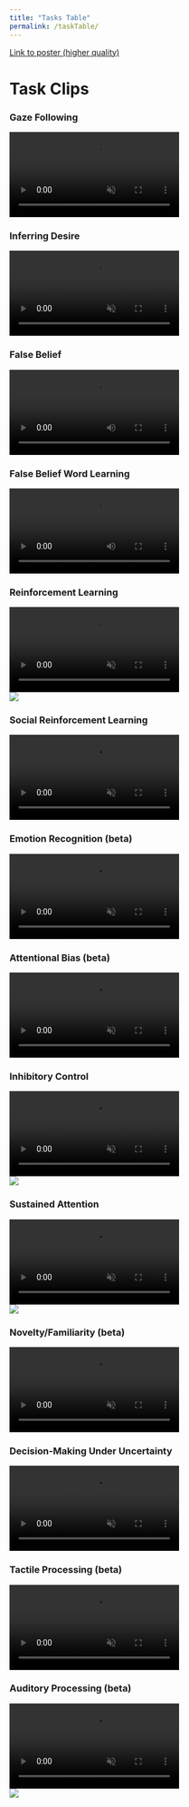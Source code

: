 ```yaml
---
title: "Tasks Table"
permalink: /taskTable/
---
```


<a href="../pipsWorldEposter.pdf" target="_blank">Link to poster (higher quality)</a>

<h1 padding-left="-4rem" padding-right="-4rem">Task Clips</h1>

<div class="FlexContainer">
  <div class="FlexContainerCol">
    <h3>Gaze Following</h3>
    <div class="FlexContainer">
      <video id="GDP" src="../Video/GDP.mp4" autoplay muted loop preload></video>
    </div>
  </div>
  <div class="FlexContainerCol">
    <h3>Inferring Desire</h3>
    <div class="FlexContainer">
      <video id="UD" src="../Video/UD.mp4" autoplay muted loop preload></video>
    </div>
  </div>
</div>

<div class="FlexContainer">
  <div class="FlexContainerCol">
    <h3>False Belief</h3>
    <div class="FlexContainer">
      <video id="FB" src="../Video/FB.mp4" controls preload></video>
    </div>
  </div>
  <div class="FlexContainerCol">
    <h3>False Belief Word Learning</h3>
    <div class="FlexContainer">
      <video id="FBW" src="../Video/FBW.mp4" controls preload></video>
    </div>
  </div>
</div>

<div class="FlexContainer">
  <div class="FlexContainerCol">
    <h3>Reinforcement Learning</h3>
    <div class="FlexContainer">
      <video id="RL" src="../Video/RL.mp4" autoplay muted loop preload></video>
    	<div class="Overlay">
        <img src="../volumeOff.png" controlledVideoId="RL" onclick="toggleMute(this)">
      </div>
    </div>
  </div>
  <div class="FlexContainerCol">
    <h3>Social Reinforcement Learning</h3>
    <div class="FlexContainer">
      <video id="RLS" src="../Video/RLS.mp4" autoplay muted loop preload></video>
    </div>
  </div>
</div>

<div class="FlexContainer">
  <div class="FlexContainerCol">
    <h3>Emotion Recognition (beta)</h3>
    <div class="FlexContainer">
      <video id="ER" src="../Video/ER.mp4" autoplay muted loop preload></video>
    </div>
  </div>
  <div class="FlexContainerCol">
    <h3>Attentional Bias (beta)</h3>
    <div class="FlexContainer">
      <video id="EDP" src="../Video/EDP.mp4" autoplay muted loop preload></video>
    </div>
  </div>
</div>

<div class="FlexContainer">
  <div class="FlexContainerCol">
    <h3>Inhibitory Control</h3>
    <div class="FlexContainer">
      <video id="GNG" src="../Video/GNG.mp4" autoplay muted loop preload></video>
    	<div class="Overlay">
        <img src="../volumeOff.png" controlledVideoId="GNG" onclick="toggleMute(this)">
      </div>
    </div>
  </div>
  <div class="FlexContainerCol">
    <h3>Sustained Attention</h3>
    <div class="FlexContainer">
      <video id="SA" src="../Video/SA.mp4" autoplay muted loop preload></video>
    	<div class="Overlay">
        <img src="../volumeOff.png" controlledVideoId="SA" onclick="toggleMute(this)">
      </div>
    </div>
  </div>
</div>

<div class="FlexContainer">
  <div class="FlexContainerCol">
    <h3>Novelty/Familiarity (beta)</h3>
    <div class="FlexContainer">
      <video id="NF" src="../Video/NF.mp4" autoplay muted loop preload></video>
    </div>
  </div>
  <div class="FlexContainerCol">
    <h3>Decision-Making Under Uncertainty</h3>
    <div class="FlexContainer">
      <video id="MC" src="../Video/MC.mp4" autoplay muted loop preload></video>
    </div>
  </div>
</div>

<div class="FlexContainer">
  <div class="FlexContainerCol">
    <h3>Tactile Processing (beta)</h3>
    <div class="FlexContainer">
      <video id="TP" src="../Video/Kitten.mp4" autoplay muted loop preload></video>
    </div>
  </div>
  <div class="FlexContainerCol">
    <h3>Auditory Processing (beta)</h3>
    <div class="FlexContainer">
      <video id="AP" src="../Video/Birds.mp4" autoplay muted loop preload></video>
      <div class="Overlay">
        <img src="../volumeOff.png" controlledVideoId="AP" onclick="toggleMute(this)">
      </div>
    </div>
  </div>
</div>

<script>
var vid = document.getElementById("myVideo");
function toggleMute(el) { 
    var vidId = el.getAttribute('controlledVideoId');
    var vid = document.getElementById(vidId);
    vid.muted = !vid.muted;
    el.src = vid.muted ? "../volumeOff.png" : "../volumeOn.png";
}
</script>
